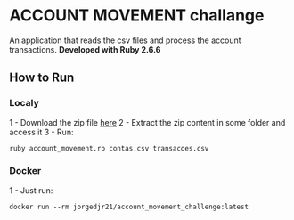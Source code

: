 # ACCOUNT MOVEMENT challange

An application that reads the csv files and process the account transactions.
**Developed with Ruby 2.6.6**

## How to Run

### Localy
1 - Download the zip file [here](https://github.com/jorgedjr21/account_movement/archive/1.0.0.zip)
2 - Extract the zip content in some folder and access it
3 - Run:
```sh
ruby account_movement.rb contas.csv transacoes.csv
```

### Docker

1 - Just run: 
```
docker run --rm jorgedjr21/account_movement_challenge:latest
```
